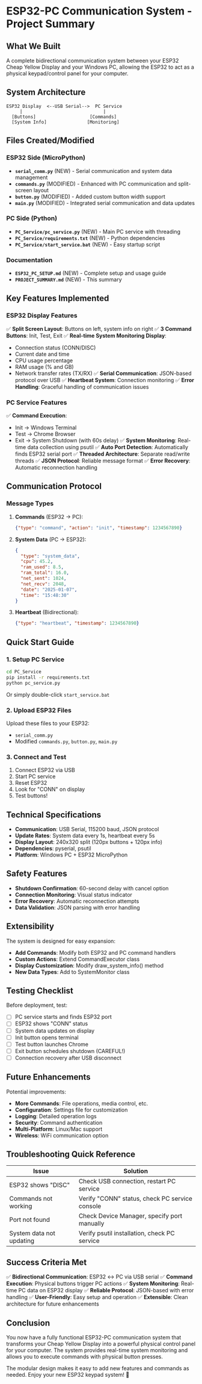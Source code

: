# ESP32-PC Communication System - Project Summary

## What We Built

A complete bidirectional communication system between your ESP32 Cheap Yellow Display and your Windows PC, allowing the ESP32 to act as a physical keypad/control panel for your computer.

## System Architecture

```
ESP32 Display  <--USB Serial-->  PC Service
     |                              |
  [Buttons]                    [Commands]
  [System Info]               [Monitoring]
```

## Files Created/Modified

### ESP32 Side (MicroPython)
- **`serial_comm.py`** (NEW) - Serial communication and system data management
- **`commands.py`** (MODIFIED) - Enhanced with PC communication and split-screen layout
- **`button.py`** (MODIFIED) - Added custom button width support
- **`main.py`** (MODIFIED) - Integrated serial communication and data updates

### PC Side (Python)
- **`PC_Service/pc_service.py`** (NEW) - Main PC service with threading
- **`PC_Service/requirements.txt`** (NEW) - Python dependencies
- **`PC_Service/start_service.bat`** (NEW) - Easy startup script

### Documentation
- **`ESP32_PC_SETUP.md`** (NEW) - Complete setup and usage guide
- **`PROJECT_SUMMARY.md`** (NEW) - This summary

## Key Features Implemented

### ESP32 Display Features
✅ **Split Screen Layout**: Buttons on left, system info on right
✅ **3 Command Buttons**: Init, Test, Exit
✅ **Real-time System Monitoring Display**:
  - Connection status (CONN/DISC)
  - Current date and time
  - CPU usage percentage
  - RAM usage (% and GB)
  - Network transfer rates (TX/RX)
✅ **Serial Communication**: JSON-based protocol over USB
✅ **Heartbeat System**: Connection monitoring
✅ **Error Handling**: Graceful handling of communication issues

### PC Service Features
✅ **Command Execution**:
  - Init → Windows Terminal
  - Test → Chrome Browser
  - Exit → System Shutdown (with 60s delay)
✅ **System Monitoring**: Real-time data collection using psutil
✅ **Auto Port Detection**: Automatically finds ESP32 serial port
✅ **Threaded Architecture**: Separate read/write threads
✅ **JSON Protocol**: Reliable message format
✅ **Error Recovery**: Automatic reconnection handling

## Communication Protocol

### Message Types
1. **Commands** (ESP32 → PC):
   ```json
   {"type": "command", "action": "init", "timestamp": 1234567890}
   ```

2. **System Data** (PC → ESP32):
   ```json
   {
     "type": "system_data",
     "cpu": 45.2,
     "ram_used": 8.5,
     "ram_total": 16.0,
     "net_sent": 1024,
     "net_recv": 2048,
     "date": "2025-01-07",
     "time": "15:48:30"
   }
   ```

3. **Heartbeat** (Bidirectional):
   ```json
   {"type": "heartbeat", "timestamp": 1234567890}
   ```

## Quick Start Guide

### 1. Setup PC Service
```bash
cd PC_Service
pip install -r requirements.txt
python pc_service.py
```
Or simply double-click `start_service.bat`

### 2. Upload ESP32 Files
Upload these files to your ESP32:
- `serial_comm.py`
- Modified `commands.py`, `button.py`, `main.py`

### 3. Connect and Test
1. Connect ESP32 via USB
2. Start PC service
3. Reset ESP32
4. Look for "CONN" on display
5. Test buttons!

## Technical Specifications

- **Communication**: USB Serial, 115200 baud, JSON protocol
- **Update Rates**: System data every 1s, heartbeat every 5s
- **Display Layout**: 240x320 split (120px buttons + 120px info)
- **Dependencies**: pyserial, psutil
- **Platform**: Windows PC + ESP32 MicroPython

## Safety Features

- **Shutdown Confirmation**: 60-second delay with cancel option
- **Connection Monitoring**: Visual status indicator
- **Error Recovery**: Automatic reconnection attempts
- **Data Validation**: JSON parsing with error handling

## Extensibility

The system is designed for easy expansion:
- **Add Commands**: Modify both ESP32 and PC command handlers
- **Custom Actions**: Extend CommandExecutor class
- **Display Customization**: Modify draw_system_info() method
- **New Data Types**: Add to SystemMonitor class

## Testing Checklist

Before deployment, test:
- [ ] PC service starts and finds ESP32 port
- [ ] ESP32 shows "CONN" status
- [ ] System data updates on display
- [ ] Init button opens terminal
- [ ] Test button launches Chrome
- [ ] Exit button schedules shutdown (CAREFUL!)
- [ ] Connection recovery after USB disconnect

## Future Enhancements

Potential improvements:
- **More Commands**: File operations, media control, etc.
- **Configuration**: Settings file for customization
- **Logging**: Detailed operation logs
- **Security**: Command authentication
- **Multi-Platform**: Linux/Mac support
- **Wireless**: WiFi communication option

## Troubleshooting Quick Reference

| Issue | Solution |
|-------|----------|
| ESP32 shows "DISC" | Check USB connection, restart PC service |
| Commands not working | Verify "CONN" status, check PC service console |
| Port not found | Check Device Manager, specify port manually |
| System data not updating | Verify psutil installation, check PC service |

## Success Criteria Met

✅ **Bidirectional Communication**: ESP32 ↔ PC via USB serial
✅ **Command Execution**: Physical buttons trigger PC actions
✅ **System Monitoring**: Real-time PC data on ESP32 display
✅ **Reliable Protocol**: JSON-based with error handling
✅ **User-Friendly**: Easy setup and operation
✅ **Extensible**: Clean architecture for future enhancements

## Conclusion

You now have a fully functional ESP32-PC communication system that transforms your Cheap Yellow Display into a powerful physical control panel for your computer. The system provides real-time system monitoring and allows you to execute commands with physical button presses.

The modular design makes it easy to add new features and commands as needed. Enjoy your new ESP32 keypad system! 🎉
